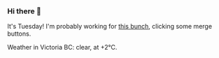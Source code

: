 ### Hi there :wave:

It's Tuesday! I'm probably working for [this bunch](https://github.com/kohofinancial), clicking some merge buttons.

Weather in Victoria BC: clear, at +2°C.

